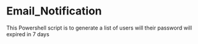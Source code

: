 # Email_Notification
This Powershell script is to generate a list of users will their password will expired in 7 days 
